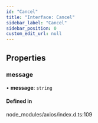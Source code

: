```yaml
---
id: "Cancel"
title: "Interface: Cancel"
sidebar_label: "Cancel"
sidebar_position: 0
custom_edit_url: null
---
```


## Properties

### message

• **message**: `string`

#### Defined in

node_modules/axios/index.d.ts:109
